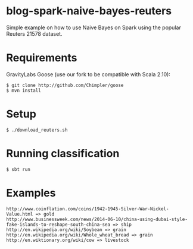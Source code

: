 blog-spark-naive-bayes-reuters
==============================

Simple example on how to use Naive Bayes on Spark using the popular Reuters 21578 dataset. 

Requirements
============

GravityLabs Goose (use our fork to be compatible with Scala 2.10):
    
    $ git clone http://github.com/Chimpler/goose
    $ mvn install
    
Setup
=====

    $ ./download_reuters.sh

Running classification
======================

    $ sbt run    
    
Examples
========

    http://www.coinflation.com/coins/1942-1945-Silver-War-Nickel-Value.html => gold
    http://www.businessweek.com/news/2014-06-10/china-using-dubai-style-fake-islands-to-reshape-south-china-sea => ship
    http://en.wikipedia.org/wiki/Soybean => grain
    http://en.wikipedia.org/wiki/Whole_wheat_bread => grain
    http://en.wiktionary.org/wiki/cow => livestock

